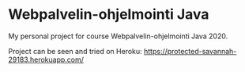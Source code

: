 # Webpalvelin-ohjelmointi Java
My personal project for course Webpalvelin-ohjelmointi Java 2020.

Project can be seen and tried on Heroku: https://protected-savannah-29183.herokuapp.com/
